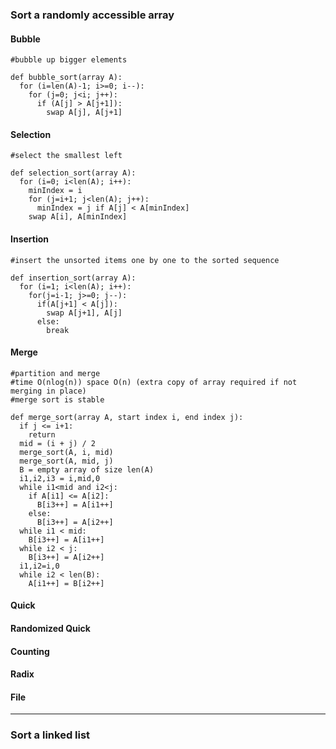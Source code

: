 ### Sort a randomly accessible array

#### Bubble

```
#bubble up bigger elements

def bubble_sort(array A):
  for (i=len(A)-1; i>=0; i--):
    for (j=0; j<i; j++):
      if (A[j] > A[j+1]):
        swap A[j], A[j+1]
```


#### Selection

```
#select the smallest left

def selection_sort(array A):
  for (i=0; i<len(A); i++):
    minIndex = i
    for (j=i+1; j<len(A); j++):
      minIndex = j if A[j] < A[minIndex]
    swap A[i], A[minIndex]
```


#### Insertion

```
#insert the unsorted items one by one to the sorted sequence

def insertion_sort(array A):
  for (i=1; i<len(A); i++):
    for(j=i-1; j>=0; j--):
      if(A[j+1] < A[j]):
        swap A[j+1], A[j]
      else:
        break
```


#### Merge

```
#partition and merge
#time O(nlog(n)) space O(n) (extra copy of array required if not merging in place)
#merge sort is stable

def merge_sort(array A, start index i, end index j):
  if j <= i+1:
    return
  mid = (i + j) / 2
  merge_sort(A, i, mid)
  merge_sort(A, mid, j)
  B = empty array of size len(A)
  i1,i2,i3 = i,mid,0
  while i1<mid and i2<j:
    if A[i1] <= A[i2]:
      B[i3++] = A[i1++]
    else:
      B[i3++] = A[i2++]
  while i1 < mid:
    B[i3++] = A[i1++]
  while i2 < j:
    B[i3++] = A[i2++]
  i1,i2=i,0
  while i2 < len(B):
    A[i1++] = B[i2++]
```


#### Quick


#### Randomized Quick


#### Counting


#### Radix


#### File



---

### Sort a linked list
